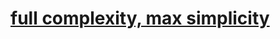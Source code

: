 # [full complexity, max simplicity](https://janke-learning.github.io/fosdem-2019/#/full-complexity-max-simplicity)